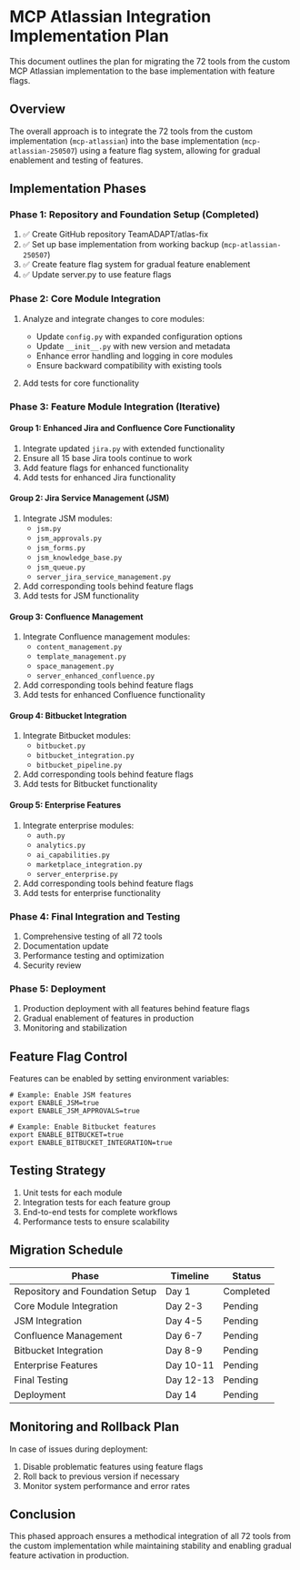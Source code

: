# MCP Atlassian Integration Implementation Plan

This document outlines the plan for migrating the 72 tools from the custom MCP Atlassian implementation to the base implementation with feature flags.

## Overview

The overall approach is to integrate the 72 tools from the custom implementation (`mcp-atlassian`) into the base implementation (`mcp-atlassian-250507`) using a feature flag system, allowing for gradual enablement and testing of features.

## Implementation Phases

### Phase 1: Repository and Foundation Setup (Completed)

1. ✅ Create GitHub repository TeamADAPT/atlas-fix
2. ✅ Set up base implementation from working backup (`mcp-atlassian-250507`)
3. ✅ Create feature flag system for gradual feature enablement
4. ✅ Update server.py to use feature flags

### Phase 2: Core Module Integration

1. Analyze and integrate changes to core modules:
   - Update `config.py` with expanded configuration options
   - Update `__init__.py` with new version and metadata
   - Enhance error handling and logging in core modules
   - Ensure backward compatibility with existing tools

2. Add tests for core functionality

### Phase 3: Feature Module Integration (Iterative)

#### Group 1: Enhanced Jira and Confluence Core Functionality
1. Integrate updated `jira.py` with extended functionality
2. Ensure all 15 base Jira tools continue to work
3. Add feature flags for enhanced functionality
4. Add tests for enhanced Jira functionality

#### Group 2: Jira Service Management (JSM)
1. Integrate JSM modules:
   - `jsm.py`
   - `jsm_approvals.py`
   - `jsm_forms.py`
   - `jsm_knowledge_base.py`
   - `jsm_queue.py`
   - `server_jira_service_management.py`
2. Add corresponding tools behind feature flags
3. Add tests for JSM functionality

#### Group 3: Confluence Management
1. Integrate Confluence management modules:
   - `content_management.py`
   - `template_management.py`
   - `space_management.py`
   - `server_enhanced_confluence.py`
2. Add corresponding tools behind feature flags
3. Add tests for enhanced Confluence functionality

#### Group 4: Bitbucket Integration
1. Integrate Bitbucket modules:
   - `bitbucket.py`
   - `bitbucket_integration.py`
   - `bitbucket_pipeline.py`
2. Add corresponding tools behind feature flags
3. Add tests for Bitbucket functionality

#### Group 5: Enterprise Features
1. Integrate enterprise modules:
   - `auth.py`
   - `analytics.py`
   - `ai_capabilities.py`
   - `marketplace_integration.py`
   - `server_enterprise.py`
2. Add corresponding tools behind feature flags
3. Add tests for enterprise functionality

### Phase 4: Final Integration and Testing
1. Comprehensive testing of all 72 tools
2. Documentation update
3. Performance testing and optimization
4. Security review

### Phase 5: Deployment
1. Production deployment with all features behind feature flags
2. Gradual enablement of features in production
3. Monitoring and stabilization

## Feature Flag Control

Features can be enabled by setting environment variables:

```
# Example: Enable JSM features
export ENABLE_JSM=true
export ENABLE_JSM_APPROVALS=true

# Example: Enable Bitbucket features
export ENABLE_BITBUCKET=true
export ENABLE_BITBUCKET_INTEGRATION=true
```

## Testing Strategy

1. Unit tests for each module
2. Integration tests for each feature group
3. End-to-end tests for complete workflows
4. Performance tests to ensure scalability

## Migration Schedule

| Phase | Timeline | Status |
|-------|----------|--------|
| Repository and Foundation Setup | Day 1 | Completed |
| Core Module Integration | Day 2-3 | Pending |
| JSM Integration | Day 4-5 | Pending |
| Confluence Management | Day 6-7 | Pending |
| Bitbucket Integration | Day 8-9 | Pending |
| Enterprise Features | Day 10-11 | Pending |
| Final Testing | Day 12-13 | Pending |
| Deployment | Day 14 | Pending |

## Monitoring and Rollback Plan

In case of issues during deployment:

1. Disable problematic features using feature flags
2. Roll back to previous version if necessary
3. Monitor system performance and error rates

## Conclusion

This phased approach ensures a methodical integration of all 72 tools from the custom implementation while maintaining stability and enabling gradual feature activation in production.